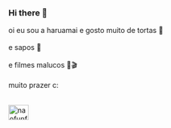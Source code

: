 ### Hi there 👋

<!--
**haruamai/haruamai** is a ✨ _special_ ✨ repository because its `README.md` (this file) appears on your GitHub profile.

Here are some ideas to get you started:

- 🔭 I’m currently working on ...
- 🌱 I’m currently learning ...
- 👯 I’m looking to collaborate on ...
- 🤔 I’m looking for help with ...
- 💬 Ask me about ...
- 📫 How to reach me: ...
- 😄 Pronouns: ...
- ⚡ Fun fact: ...
-->

oi eu sou a haruamai e gosto muito de tortas 🥧 <br></br>
e sapos 🐸<br></br>
e filmes malucos 🚁🎬<br></br>
muito prazer c:<br></br>

<img align="center" alt="naofunfa" height="30" width="40" src="https://giphy.com/gifs/sesame-street-yeah-its-a-thing-bathtub-party-day-s3nW8VjUiKkjC"    >



